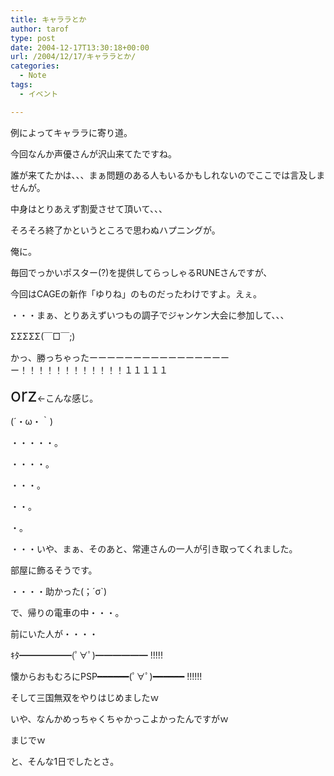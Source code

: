 ```yaml
---
title: キャララとか
author: tarof
type: post
date: 2004-12-17T13:30:18+00:00
url: /2004/12/17/キャララとか/
categories:
  - Note
tags:
  - イベント

---
```

例によってキャララに寄り道。
  
今回なんか声優さんが沢山来てたですね。
  
誰が来てたかは、、、まぁ問題のある人もいるかもしれないのでここでは言及しませんが。
  
中身はとりあえず割愛させて頂いて、、、
  
そろそろ終了かというところで思わぬハプニングが。
  
俺に。

毎回でっかいポスター(?)を提供してらっしゃるRUNEさんですが、
  
今回はCAGEの新作「ゆりね」のものだったわけですよ。えぇ。
  
・・・まぁ、とりあえずいつもの調子でジャンケン大会に参加して、、、
  
ΣΣΣΣΣ(￣□￣;)
  
かっ、勝っちゃったーーーーーーーーーーーーーーーーー！！！！！！！！！！！！１１１１１

<span style="font-size:200%">orz</span>←こんな感じ。

(´・ω・｀)
  
・・・・・。
  
・・・・。
  
・・・。
  
・・。
  
・。

・・・いや、まぁ、そのあと、常連さんの一人が引き取ってくれました。
  
部屋に飾るそうです。
  
・・・・助かった(；´σ\`)

で、帰りの電車の中・・・。
  
前にいた人が・・・・

ｷﾀ━━━━━━(ﾟ∀ﾟ)━━━━━━ !!!!!
  
懐からおもむろにPSP━━━━━━(ﾟ∀ﾟ)━━━━━━ !!!!!!
  
そして三国無双をやりはじめましたｗ

いや、なんかめっちゃくちゃかっこよかったんですがｗ
  
まじでｗ

と、そんな1日でしたとさ。